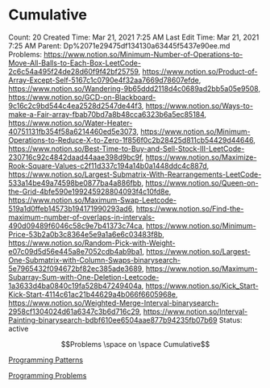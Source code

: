 # Cumulative

Count: 20
Created Time: Mar 21, 2021 7:25 AM
Last Edit Time: Mar 21, 2021 7:25 AM
Parent: Dp%2071e29475df134130a63445f5437e90ee.md
Problems: https://www.notion.so/Minimum-Number-of-Operations-to-Move-All-Balls-to-Each-Box-LeetCode-2c6c54a495f24de28d60f9f42bf25759, https://www.notion.so/Product-of-Array-Except-Self-5167c1c0790e4f32aa7669d78607efde, https://www.notion.so/Wandering-9b65ddd2118d4c0689ad2bb5a05e9508, https://www.notion.so/GCD-on-Blackboard-9c16c2c9bd544c4ea2528d2547de44f3, https://www.notion.so/Ways-to-make-a-Fair-array-fbab70bd7a8b48cca6323b6a5ec85184, https://www.notion.so/Water-Heater-40751131fb354f58a6214460ed5e3073, https://www.notion.so/Minimum-Operations-to-Reduce-X-to-Zero-1f856f0c2b28425d811cb54429d44646, https://www.notion.so/Best-Time-to-Buy-and-Sell-Stock-III-LeetCode-230716c92c4842daad44aae398d9bc9f, https://www.notion.so/Maximize-Rook-Square-Values-c2f11d337c194a14b0a1448ddc4c887d, https://www.notion.so/Largest-Submatrix-With-Rearrangements-LeetCode-533a14be49a74598be0877ba4a886fbb, https://www.notion.so/Queen-on-the-Grid-4bfe590e199245928804093f4c10fd8e, https://www.notion.so/Maximum-Swap-Leetcode-519a1d0ffeb14573b194171990293ad6, https://www.notion.so/Find-the-maximum-number-of-overlaps-in-intervals-490d09489f6046c58c9e7b41373c74ca, https://www.notion.so/Minimum-Price-53b2a0b3c8364e5e9a1a6e6c03483f8b, https://www.notion.so/Random-Pick-with-Weight-e07c09d5d56e445a8e7052cdb4ab9ba1, https://www.notion.so/Largest-One-Submatrix-with-Column-Swaps-binarysearch-5e7965432f094672bf82ec385ade3689, https://www.notion.so/Maximum-Subarray-Sum-with-One-Deletion-Leetcode-1a3633d4ba0840c19fa528b47249404a, https://www.notion.so/Kick_Start-Kick-Start-4114c61ac21b44629a4b066f6605968e, https://www.notion.so/Weighted-Merge-Interval-binarysearch-2958cf1304024d61a6347c3b6d716c29, https://www.notion.so/Interval-Painting-binarysearch-bdbf610ee6504aae877b94235fb07b69
Status: active

$$Problems \space on \space Cumulative$$

[Programming Patterns](Programming%20Patterns%20ec6811255db6483f819bc4311ef7bb27.csv)

[Programming Problems](Programming%20Problems%201017de834f8c4b528902ed489c303e31.csv)